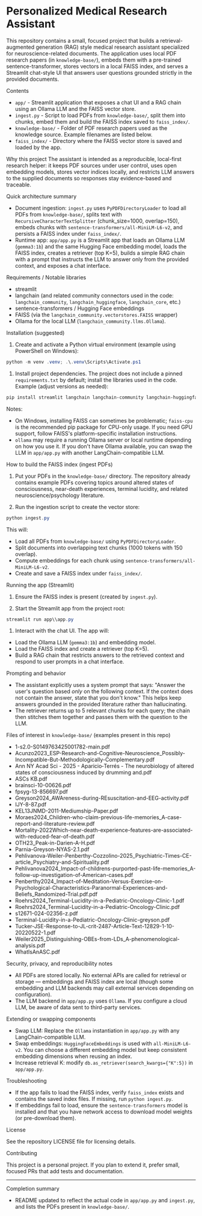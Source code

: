 # Personalized Medical Research Assistant

This repository contains a small, focused project that builds a retrieval-augmented generation (RAG) style medical research assistant specialized for neuroscience-related documents. The application uses local PDF research papers (in `knowledge-base/`), embeds them with a pre-trained sentence-transformer, stores vectors in a local FAISS index, and serves a Streamlit chat-style UI that answers user questions grounded strictly in the provided documents.

Contents

- `app/` - Streamlit application that exposes a chat UI and a RAG chain using an Ollama LLM and the FAISS vector store.
- `ingest.py` - Script to load PDFs from `knowledge-base/`, split them into chunks, embed them and build the FAISS index saved to `faiss_index/`.
- `knowledge-base/` - Folder of PDF research papers used as the knowledge source. Example filenames are listed below.
- `faiss_index/` - Directory where the FAISS vector store is saved and loaded by the app.

Why this project
The assistant is intended as a reproducible, local-first research helper: it keeps PDF sources under user control, uses open embedding models, stores vector indices locally, and restricts LLM answers to the supplied documents so responses stay evidence-based and traceable.

Quick architecture summary

- Document ingestion: `ingest.py` uses `PyPDFDirectoryLoader` to load all PDFs from `knowledge-base/`, splits text with `RecursiveCharacterTextSplitter` (chunk_size=1000, overlap=150), embeds chunks with `sentence-transformers/all-MiniLM-L6-v2`, and persists a FAISS index under `faiss_index/`.
- Runtime app: `app/app.py` is a Streamlit app that loads an Ollama LLM (`gemma3:1b`) and the same Hugging Face embedding model, loads the FAISS index, creates a retriever (top K=5), builds a simple RAG chain with a prompt that instructs the LLM to answer only from the provided context, and exposes a chat interface.

Requirements / Notable libraries

- streamlit
- langchain (and related community connectors used in the code: `langchain_community`, `langchain_huggingface`, `langchain_core`, etc.)
- sentence-transformers / Hugging Face embeddings
- FAISS (via the `langchain_community.vectorstores.FAISS` wrapper)
- Ollama for the local LLM (`langchain_community.llms.Ollama`).

Installation (suggested)

1. Create and activate a Python virtual environment (example using PowerShell on Windows):

```powershell
python -m venv .venv; .\.venv\Scripts\Activate.ps1
```

1. Install project dependencies. The project does not include a pinned `requirements.txt` by default; install the libraries used in the code. Example (adjust versions as needed):

```powershell
pip install streamlit langchain langchain-community langchain-huggingface sentence-transformers faiss-cpu ollama
```

Notes:

- On Windows, installing FAISS can sometimes be problematic; `faiss-cpu` is the recommended pip package for CPU-only usage. If you need GPU support, follow FAISS's platform-specific installation instructions.
- `ollama` may require a running Ollama server or local runtime depending on how you use it. If you don't have Ollama available, you can swap the LLM in `app/app.py` with another LangChain-compatible LLM.

How to build the FAISS index (ingest PDFs)

1. Put your PDFs in the `knowledge-base/` directory. The repository already contains example PDFs covering topics around altered states of consciousness, near-death experiences, terminal lucidity, and related neuroscience/psychology literature.

2. Run the ingestion script to create the vector store:

```powershell
python ingest.py
```

This will:

- Load all PDFs from `knowledge-base/` using `PyPDFDirectoryLoader`.
- Split documents into overlapping text chunks (1000 tokens with 150 overlap).
- Compute embeddings for each chunk using `sentence-transformers/all-MiniLM-L6-v2`.
- Create and save a FAISS index under `faiss_index/`.

Running the app (Streamlit)

1. Ensure the FAISS index is present (created by `ingest.py`).

1. Start the Streamlit app from the project root:

```powershell
streamlit run app\\app.py
```

1. Interact with the chat UI. The app will:

- Load the Ollama LLM (`gemma3:1b`) and embedding model.
- Load the FAISS index and create a retriever (top K=5).
- Build a RAG chain that restricts answers to the retrieved context and respond to user prompts in a chat interface.

Prompting and behavior

- The assistant explicitly uses a system prompt that says: "Answer the user's question based *only* on the following context. If the context does not contain the answer, state that you don't know." This helps keep answers grounded in the provided literature rather than hallucinating.
- The retriever returns up to 5 relevant chunks for each query; the chain then stitches them together and passes them with the question to the LLM.

Files of interest in `knowledge-base/` (examples present in this repo)

- 1-s2.0-S0149763425001782-main.pdf
- Acunzo2023_ESP-Research-and-Cognitive-Neuroscience_Possibly-Incompatible-But-Methodologically-Complementary.pdf
- Ann NY Acad Sci - 2025 - Aparicio‐Terrés - The neurobiology of altered states of consciousness induced by drumming and.pdf
- ASCs KB.pdf
- brainsci-10-00626.pdf
- fpsyg-13-856697.pdf
- Greyson2024_AWAreness-during-REsuscitation-and-EEG-activity.pdf
- IJY-8-87.pdf
- KEL13JNMD-2011-Mediumship-Paper.pdf
- Moraes2024_Children-who-claim-previous-life-memories_A-case-report-and-literature-review.pdf
- Mortality-2022Which-near-death-experience-features-are-associated-with-reduced-fear-of-death.pdf
- OTH23_Peak-in-Darien-A-H.pdf
- Parnia-Greyson-NYAS-2.1.pdf
- Pehlivanova-Weiler-Penberthy-Cozzolino-2025_Psychiatric-Times-CE-article_Psychiatry-and-Spirituality.pdf
- Pehlivanova2024_Impact-of-childrens-purported-past-life-memories_A-follow-up-investigation-of-American-cases.pdf
- Penberthy2024_Impact-of-Meditation-Versus-Exercise-on-Psychological-Characteristics-Paranormal-Experiences-and-Beliefs_Randomized-Trial.pdf.pdf
- Roehrs2024_Terminal-Lucidity-in-a-Pediatric-Oncology-Clinic-1.pdf
- Roehrs2024_Terminal-Lucidity-in-a-Pediatric-Oncology-Clinic.pdf
- s12671-024-02356-z.pdf
- Terminal-Lucidity-in-a-Pediatric-Oncology-Clinic-greyson.pdf
- Tucker-JSE-Response-to-JL-crit-2487-Article-Text-12829-1-10-20220522-1.pdf
- Weiler2025_Distinguishing-OBEs-from-LDs_A-phenomenological-analysis.pdf
- WhatIsAnASC.pdf

Security, privacy, and reproducibility notes

- All PDFs are stored locally. No external APIs are called for retrieval or storage — embeddings and FAISS index are local (though some embedding and LLM backends may call external services depending on configuration).
- The LLM backend in `app/app.py` uses `Ollama`. If you configure a cloud LLM, be aware of data sent to third-party services.

Extending or swapping components

- Swap LLM: Replace the `Ollama` instantiation in `app/app.py` with any LangChain-compatible LLM.
- Swap embeddings: `HuggingFaceEmbeddings` is used with `all-MiniLM-L6-v2`. You can choose a different embedding model but keep consistent embedding dimensions when reusing an index.
- Increase retrieval K: modify `db.as_retriever(search_kwargs={"K":5})` in `app/app.py`.

Troubleshooting

- If the app fails to load the FAISS index, verify `faiss_index` exists and contains the saved index files. If missing, run `python ingest.py`.
- If embeddings fail to load, ensure the `sentence-transformers` model is installed and that you have network access to download model weights (or pre-download them).

License

See the repository LICENSE file for licensing details.

Contributing

This project is a personal project. If you plan to extend it, prefer small, focused PRs that add tests and documentation.

-----------------------------------
Completion summary

- README updated to reflect the actual code in `app/app.py` and `ingest.py`, and lists the PDFs present in `knowledge-base/`.

